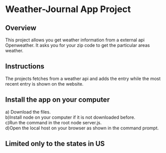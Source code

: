 # Weather-Journal App Project

## Overview
This project allows you get weather information from a external api Openweather. It asks you for your zip code to get the particular areas weather. 

## Instructions
The projects fetches from a weather api and adds the entry while the most recent entry is shown on the website.

## Install the app on your computer
 a) Download the files. <br>
 b)Install node on your computer if it is not downloaded before. <br>
 c)Run the command in the root node server.js. <br>
 d)Open the local host on your browser as shown in the command prompt.
  ## Limited only to the states in US
